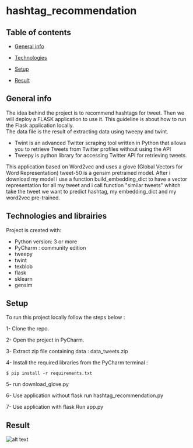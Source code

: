 # hashtag_recommendation
## Table of contents
* [General info](#general-info)

* [Technologies](#Technologies)

* [Setup](#setup)

* [Result](#Result)

## General info
The idea behind the project is to recommend hashtags for tweet. 
Then we will deploy a FLASK application to use it. 
This guideline is about how to run the Flask application locally.  
The data file is the result of extracting data using tweepy and twint.

  * Twint is an advanced Twitter scraping tool written in Python that allows you to retrieve Tweets from Twitter profiles without using the API
  * Tweepy is python library for accessing Twitter API for retrieving tweets.
  
This application based on Word2vec and uses a glove (Global Vectors for Word Representation) tweet-50 is a gensim pretrained model.
After i download my model i use a function build_embedding_dict  to have a vector representation for all my tweet and i call function "similar tweets" whitch take the tweet we want to predict hashtag, my embedding_dict and my word2vec pre-trained.

## Technologies and librairies

Project is created with:
* Python version: 3 or more
* PyCharm : community edition
* tweepy
* twint
* texblob
* flask
* sklearn
* gensim

## Setup 

To run this project locally follow the steps below : 

1- Clone the repo.

2- Open the project in PyCharm.

3- Extract zip file containing data : data_tweets.zip

4- Install the required libraries from the PyCharm terminal :
``` 
$ pip install -r requirements.txt 
```

5- run download_glove.py

6- Use application without flask run hashtag_recommendation.py

7- Use application with flask Run app.py

## Result 

![alt text](https://user-images.githubusercontent.com/77112759/105642880-cb0d2200-5e8c-11eb-92ec-a609707da3f6.png)

